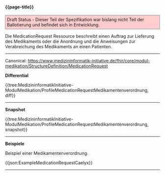 #### {{page-title}}

<p style="background-color: #ffcccc; border:1px solid grey; padding: 5px; max-width: 790px;">
Draft Status - Dieser Teil der Spezifikation war bislang nicht Teil der Ballotierung und befindet sich in Entwicklung.
</p>

Die MedicationRequest Ressource beschreibt einen Auftrag zur Lieferung des Medikaments oder die Anordnung und die Anweisungen zur Verabreichung des Medikaments an einen Patienten.

---

Canonical:
https://www.medizininformatik-initiative.de/fhir/core/modul-medikation/StructureDefinition/MedicationRequest

**Differential**

{{tree:MedizininformatikInitiative-ModulMedikation/ProfileMedicationRequestMedikamentenverordnung, diff}}

---

**Snapshot**

{{tree:MedizininformatikInitiative-ModulMedikation/ProfileMedicationRequestMedikamentenverordnung, snapshot}}

---

**Beispiele**

Beispiel einer Medikamentenverordnung. 

{{json:ExampleMedicationRequestCaelyx}}

---
